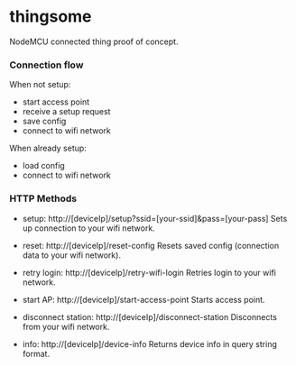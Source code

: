 # thingsome
NodeMCU connected thing proof of concept.

### Connection flow

When not setup:
- start access point
- receive a setup request
- save config
- connect to wifi network

When already setup:
- load config
- connect to wifi network

### HTTP Methods

- setup: http://[deviceIp]/setup?ssid=[your-ssid]&pass=[your-pass]
Sets up connection to your wifi network.

- reset: http://[deviceIp]/reset-config
Resets saved config (connection data to your wifi network).

- retry login: http://[deviceIp]/retry-wifi-login
Retries login to your wifi network.

- start AP: http://[deviceIp]/start-access-point
Starts access point.

- disconnect station: http://[deviceIp]/disconnect-station
Disconnects from your wifi network.

- info: http://[deviceIp]/device-info
Returns device info in query string format.
